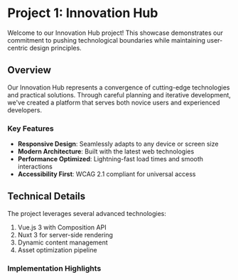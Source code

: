 # Project 1: Innovation Hub

Welcome to our Innovation Hub project! This showcase demonstrates our commitment to pushing technological boundaries while maintaining user-centric design principles.

## Overview

Our Innovation Hub represents a convergence of cutting-edge technologies and practical solutions. Through careful planning and iterative development, we've created a platform that serves both novice users and experienced developers.

### Key Features

- **Responsive Design**: Seamlessly adapts to any device or screen size
- **Modern Architecture**: Built with the latest web technologies
- **Performance Optimized**: Lightning-fast load times and smooth interactions
- **Accessibility First**: WCAG 2.1 compliant for universal access

## Technical Details

The project leverages several advanced technologies:

1. Vue.js 3 with Composition API
2. Nuxt 3 for server-side rendering
3. Dynamic content management
4. Asset optimization pipeline

### Implementation Highlights
